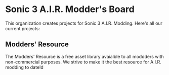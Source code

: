 # Sonic 3 A.I.R. Modder's Board
This organization creates projects for Sonic 3 A.I.R. Modding. Here's all our current projects:

## Modders' Resource
The Modders' Resource is a free asset library avaialble to all moddders with non-commercial purposes. We strive to make it the best resource for A.I.R. modding to date!d
